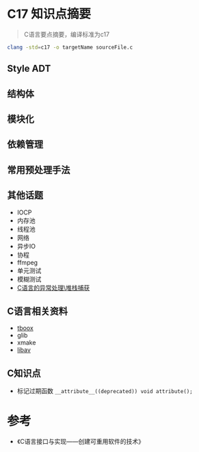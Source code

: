 # C17 知识点摘要

>C语言要点摘要，编译标准为c17

```bash
clang -std=c17 -o targetName sourceFile.c
```

## Style ADT

## 结构体

## 模块化

## 依赖管理

## 常用预处理手法

## 其他话题

- IOCP
- 内存池
- 线程池
- 网络
- 异步IO
- 协程
- ffmpeg
- 单元测试
- 模糊测试
- [C语言的异常处理\堆栈捕获](http://www.cnblogs.com/hazir/p/c_setjmp_longjmp.html)

## C语言相关资料

- [tboox](https://tboox.org/cn/)
- glib
- xmake
- [libav](https://github.com/leandromoreira/ffmpeg-libav-tutorial)

## C知识点

- 标记过期函数 `__attribute__((deprecated)) void attribute();`

# 参考

- 《C语言接口与实现——创建可重用软件的技术》